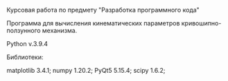 Курсовая работа по предмету "Разработка программного кода"

Программа для вычисления кинематических параметров кривошипно-ползунного механизма.

Python v.3.9.4

Библиотеки:

matplotlib      3.4.1; 
numpy           1.20.2; 
PyQt5           5.15.4; 
scipy           1.6.2; 
